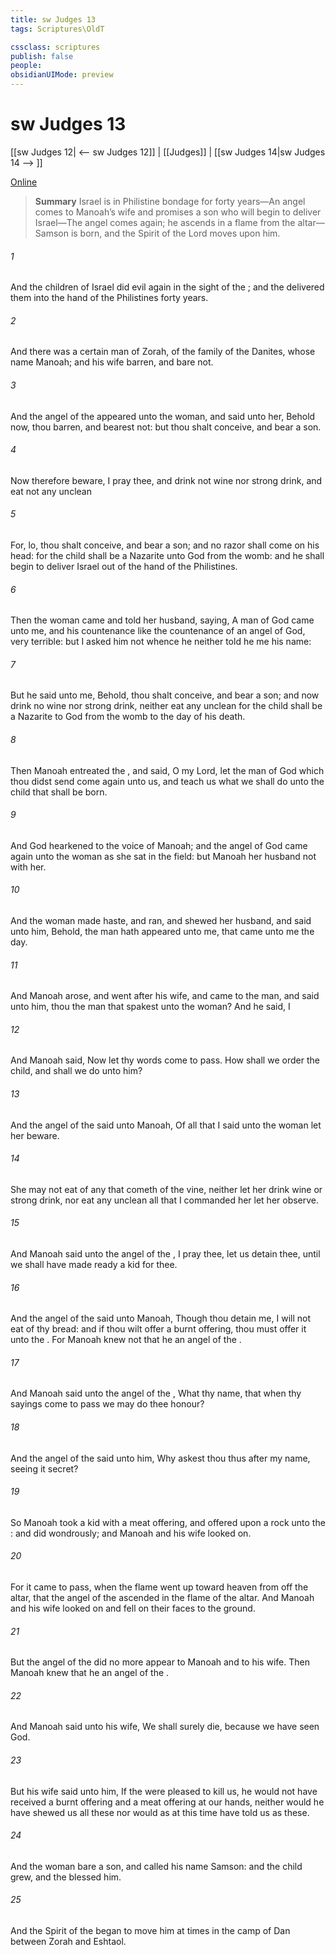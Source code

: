 ```yaml
---
title: sw Judges 13
tags: Scriptures\OldT

cssclass: scriptures
publish: false
people:
obsidianUIMode: preview
---
```


# sw Judges 13
[[sw Judges 12| <-- sw Judges 12]] | [[Judges]] | [[sw Judges 14|sw Judges 14 --> ]]

[Online](https://churchofjesuschrist.org/study/scriptures/ot/judg/13?lang=eng)

> __Summary__
Israel is in Philistine bondage for forty years—An angel comes to Manoah’s wife and promises a son who will begin to deliver Israel—The angel comes again; he ascends in a flame from the altar—Samson is born, and the Spirit of the Lord moves upon him.

###### 1 
And the children of Israel did evil again in the sight of the ; and the  delivered them into the hand of the Philistines forty years.

###### 2 
And there was a certain man of Zorah, of the family of the Danites, whose name  Manoah; and his wife  barren, and bare not.

###### 3 
And the angel of the  appeared unto the woman, and said unto her, Behold now, thou  barren, and bearest not: but thou shalt conceive, and bear a son.

###### 4 
Now therefore beware, I pray thee, and drink not wine nor strong drink, and eat not any unclean 

###### 5 
For, lo, thou shalt conceive, and bear a son; and no razor shall come on his head: for the child shall be a Nazarite unto God from the womb: and he shall begin to deliver Israel out of the hand of the Philistines.

###### 6 
Then the woman came and told her husband, saying, A man of God came unto me, and his countenance  like the countenance of an angel of God, very terrible: but I asked him not whence he  neither told he me his name:

###### 7 
But he said unto me, Behold, thou shalt conceive, and bear a son; and now drink no wine nor strong drink, neither eat any unclean  for the child shall be a Nazarite to God from the womb to the day of his death.

###### 8 
Then Manoah entreated the , and said, O my Lord, let the man of God which thou didst send come again unto us, and teach us what we shall do unto the child that shall be born.

###### 9 
And God hearkened to the voice of Manoah; and the angel of God came again unto the woman as she sat in the field: but Manoah her husband  not with her.

###### 10 
And the woman made haste, and ran, and shewed her husband, and said unto him, Behold, the man hath appeared unto me, that came unto me the  day.

###### 11 
And Manoah arose, and went after his wife, and came to the man, and said unto him,  thou the man that spakest unto the woman? And he said, I 

###### 12 
And Manoah said, Now let thy words come to pass. How shall we order the child, and  shall we do unto him?

###### 13 
And the angel of the  said unto Manoah, Of all that I said unto the woman let her beware.

###### 14 
She may not eat of any  that cometh of the vine, neither let her drink wine or strong drink, nor eat any unclean  all that I commanded her let her observe.

###### 15 
And Manoah said unto the angel of the , I pray thee, let us detain thee, until we shall have made ready a kid for thee.

###### 16 
And the angel of the  said unto Manoah, Though thou detain me, I will not eat of thy bread: and if thou wilt offer a burnt offering, thou must offer it unto the . For Manoah knew not that he  an angel of the .

###### 17 
And Manoah said unto the angel of the , What  thy name, that when thy sayings come to pass we may do thee honour?

###### 18 
And the angel of the  said unto him, Why askest thou thus after my name, seeing it  secret?

###### 19 
So Manoah took a kid with a meat offering, and offered  upon a rock unto the : and  did wondrously; and Manoah and his wife looked on.

###### 20 
For it came to pass, when the flame went up toward heaven from off the altar, that the angel of the  ascended in the flame of the altar. And Manoah and his wife looked on  and fell on their faces to the ground.

###### 21 
But the angel of the  did no more appear to Manoah and to his wife. Then Manoah knew that he  an angel of the .

###### 22 
And Manoah said unto his wife, We shall surely die, because we have seen God.

###### 23 
But his wife said unto him, If the  were pleased to kill us, he would not have received a burnt offering and a meat offering at our hands, neither would he have shewed us all these  nor would as at this time have told us  as these.

###### 24 
And the woman bare a son, and called his name Samson: and the child grew, and the  blessed him.

###### 25 
And the Spirit of the  began to move him at times in the camp of Dan between Zorah and Eshtaol.

